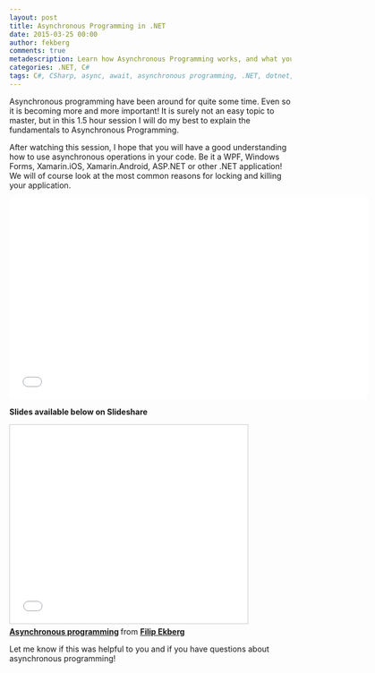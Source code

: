```yaml
---
layout: post
title: Asynchronous Programming in .NET
date: 2015-03-25 00:00
author: fekberg
comments: true
metadescription: Learn how Asynchronous Programming works, and what you need to know how to avoid deadlocks!
categories: .NET, C#
tags: C#, CSharp, async, await, asynchronous programming, .NET, dotnet, CSharp 6.0, C# 6, Reflector
---
```

Asynchronous programming have been around for quite some time. Even so it is becoming more and more important! It is surely not an easy topic to master, but in this 1.5 hour session I will do my best to explain the fundamentals to Asynchronous Programming.

After watching this session, I hope that you will have a good understanding how to use asynchronous operations in your code. Be it a WPF, Windows Forms, Xamarin.iOS, Xamarin.Android, ASP.NET or other .NET application! We will of course look at the most common reasons for locking and killing your application.

<div class="video-container">
<iframe width="640" height="360" src="//www.youtube.com/embed/PQKIS2oZ_K0" frameborder="0" allowfullscreen></iframe>
</div>

**Slides available below on Slideshare**

<div class="video-container">
<iframe src="//www.slideshare.net/slideshow/embed_code/46291797" width="425" height="355" frameborder="0" marginwidth="0" marginheight="0" scrolling="no" style="border:1px solid #CCC; border-width:1px; margin-bottom:5px; max-width: 100%;" allowfullscreen> </iframe> <div style="margin-bottom:5px"> <strong> <a href="//www.slideshare.net/fekberg1/asynchronous-programming-46291797" title="Asynchronous programming" target="_blank">Asynchronous programming</a> </strong> from <strong><a href="//www.slideshare.net/fekberg1" target="_blank">Filip Ekberg</a></strong> </div>
</div>

Let me know if this was helpful to you and if you have questions about asynchronous programming!
